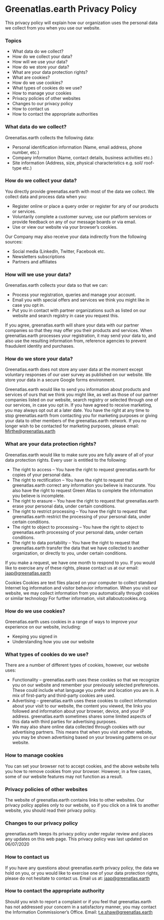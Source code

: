 # Greenatlas.earth Privacy Policy

This privacy policy will explain how our organization uses the personal data we collect from you when you use our website.

### Topics

* What data do we collect?
* How do we collect your data?
* How will we use your data?
* How do we store your data?
* What are your data protection rights?
* What are cookies?
* How do we use cookies?
* What types of cookies do we use?
* How to manage your cookies
* Privacy policies of other websites
* Changes to our privacy policy
* How to contact us
* How to contact the appropriate authorities

### What data do we collect?

Greenatlas.earth collects the following data:

* Personal identification information (Name, email address, phone number, etc.)
* Company information (Name, contact details, business activities etc.)
* Site information (Address, size, physical characteristics e.g. soil/ roof-type etc.)

### How do we collect your data?

You directly provide greenatlas.earth with most of the data we collect. We collect data and process data when you:

* Register online or place a query order or register for any of our products or services.
* Voluntarily complete a customer survey, use our platform services or provide feedback on any of our message boards or via email.
* Use or view our website via your browser’s cookies.

Our Company may also receive your data indirectly from the following sources:

* Social media (LinkedIn, Twitter, Facebook etc.
* Newsletters subscriptions
* Partners and affiliates

### How will we use your data?

Greenatlas.earth collects your data so that we can:

* Process your registration, queries and manage your account.
* Email you with special offers and services we think you might like in case you opt in. 
* Put you in contact with partner organizations such as listed on our website and search registry in case you request this.

If you agree, greenatlas.earth will share your data with our partner companies so that they may offer you their products and services.
When greenatlas.earth processes your registration, it may send your data to, and also use the resulting information from, reference agencies to prevent fraudulent identity and purchases.

### How do we store your data?

Greenatlas.earth does not store any user data at the moment except voluntary responses of our user survey as published on our website.
We store your data in a secure Google forms environment.

Greenatlas.earth would like to send you information about products and services of ours that we think you might like, as well as those of our partner companies listed on our website, search registry or selected through one of our services, in case you opt in. If you have agreed to receive marketing, you may always opt out at a later date.
You have the right at any time to stop greenatlas.earth from contacting you for marketing purposes or giving your data to other members of the greenatlas.earth network.
If you no longer wish to be contacted for marketing purposes, please email: Mirthe@greenatlas.earth

### What are your data protection rights?
Greenatlas.earth would like to make sure you are fully aware of all of your data protection rights. Every user is entitled to the following:
* The right to access – You have the right to request greenatlas.earth for copies of your personal data. 
* The right to rectification – You have the right to request that greenatlas.earth correct any information you believe is inaccurate. You also have the right to request Green Atlas to complete the information you believe is incomplete.
* The right to erasure – You have the right to request that greenatlas.earth erase your personal data, under certain conditions.
* The right to restrict processing – You have the right to request that greenatlas.earth restrict the processing of your personal data, under certain conditions.
* The right to object to processing – You have the right to object to greenatlas.earth processing of your personal data, under certain conditions.
* The right to data portability – You have the right to request that greenatlas.earth transfer the data that we have collected to another organization, or directly to you, under certain conditions.

If you make a request, we have one month to respond to you. If you would like to exercise any of these rights, please contact us at our email: jaap@greenatlas.earth

Cookies
Cookies are text files placed on your computer to collect standard Internet log information and visitor behavior information. When you visit our website, we may collect information from you automatically through cookies or similar technology
For further information, visit allaboutcookies.org.

### How do we use cookies?
Greenatlas.earth uses cookies in a range of ways to improve your experience on our website, including:
* Keeping you signed in
* Understanding how you use our website

### What types of cookies do we use?
There are a number of different types of cookies, however, our website uses:
* Functionality – greenatlas.earth uses these cookies so that we recognize you on our website and remember your previously selected preferences. These could include what language you prefer and location you are in. A mix of first-party and third-party cookies are used.
* Advertising – greenatlas.earth uses these cookies to collect information about your visit to our website, the content you viewed, the links you followed and information about your browser, device, and your IP address. greenatlas.earth sometimes shares some limited aspects of this data with third parties for advertising purposes. 
* We may also share online data collected through cookies with our advertising partners. This means that when you visit another website, you may be shown advertising based on your browsing patterns on our website.
 
### How to manage cookies
You can set your browser not to accept cookies, and the above website tells you how to remove cookies from your browser. However, in a few cases, some of our website features may not function as a result.

### Privacy policies of other websites
The website of greenatlas.earth contains links to other websites. Our privacy policy applies only to our website, so if you click on a link to another website, you should read their privacy policy.

### Changes to our privacy policy
greenatlas.earth keeps its privacy policy under regular review and places any updates on this web page. This privacy policy was last updated on 06/07/2020

### How to contact us
If you have any questions about greenatlas.earth privacy policy, the data we hold on you, or you would like to exercise one of your data protection rights, please do not hesitate to contact us.
Email us at: jaap@greenatlas.earth
  
### How to contact the appropriate authority
Should you wish to report a complaint or if you feel that greenatlas.earth has not addressed your concern in a satisfactory manner, you may contact the Information Commissioner’s Office.
Email: t.e.shaw@greenatlas.earth
